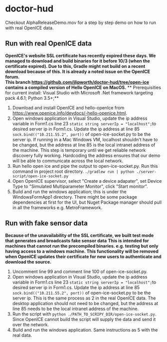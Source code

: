 # doctor-hud
Checkout AlphaReleaseDemo.mov for a step by step demo on how to run with real OpenICE data.

## Run with real OpenICE data
**OpenICE's website SSL certificate has recently expired these days. We managed to download and build binaries for it before 10/3 (when the certificate expired). Due to this, Gradle might not build on a recent download because of this. It is already a noted issue on the OpenICE forum.**  
**This branch https://github.com/jlipworth/doctor-hud/tree/open-ice contains a compiled version of Hello OpenICE on MacOS.**
** Prerequisities for current install: Visual Studio with Microsoft .Net framework targeting pack 4.6.1; Python 3.5+;**
1. Download and install OpenICE and hello-openIce from 
https://www.openice.info/devdocs/-hello-openice.html.
2. Open windows application in Visual Studio, update the ip address variable in Form1.cs line 23 `static string serverIp = "localhost";`to desired server ip in Form1.cs. Update the ip address at line 85 `sock.bind(("10.211.55.2", port))` of open-ice-socket.py to be the server ip. If running in a Mac Windows VM, localhost shouldn't have to be changed, but the address at line 85 is the local intranet address of the machine. This step is temporary until we get reliable network discovery fully working. Hardcoding the address ensures that our demo will be able to communicate across the local network.
3. Run hello open ice and pipe the output to open-ice-socket.py. Run this command in project root directory.
 `./gradlew run | python ./server-script/open-ice-socket.py`
4. Open OpenICE supervisor, select "Create a device adapater", set Device Type to "Simulated Multiparameter Monitor", click "Start monitor".
5. Build and run the windows application; this is under the WindowsFormApp1 directory. There might be some package dependencies at first for the UI, but Nuget Package manager should pull in all the frameworks e.g. MetroFramework.

## Run with fake sensor data 
**Because of the unavailability of the SSL certificate, we built test mode that generates and broadcasts fake sensor data**
**This is intended for machines that cannot run the precompiled binaries. e.g. testing but only having access to a windows machine. This functionality will be removed when OpenICE updates their certificate for new users to authenticate and download the source.**
1. Uncomment line 99 and comment line 100 of open-ice-socket.py.
2. Open windows application in Visual Studio, update the ip address variable in Form1.cs line 23 `static string serverIp = "localhost";`to desired server ip in Form1.cs. Update the ip address at line 85 `sock.bind(("10.211.55.2", port))` of open-ice-socket.py to be the server ip. This is the same process as 2 in the real OpenICE data. The desktop application should not need to be changed, but the address at line 85 needs to be the local intranet address of the machine.
3. Run the script with `python ./PATH_TO_SCRIPY_DIR/open-ice-socket.py`. Since OpenICE cannot build the script will supply the data and send it over the network.
4. Build and run the windows application. Same instructions as 5 with the real data.
